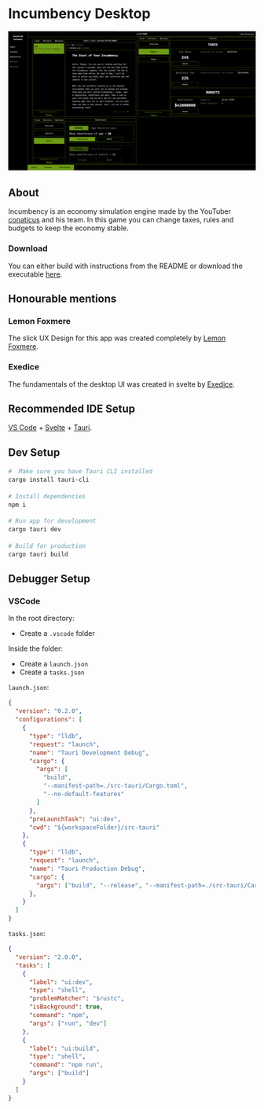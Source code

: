 # Incumbency Desktop

![Incumbency Screenshot](/screenshots/incumbency.png)

## About

Incumbency is an economy simulation engine made by the YouTuber [conaticus](https://youtube.com/@conaticus) and his team. In this game you can change taxes, rules and budgets to keep the economy stable.

### Download

You can either build with instructions from the README or download the executable [here](https://github.com/conaticusgrp/incumbency-desktop/releases).

## Honourable mentions

### Lemon Foxmere

The slick UX Design for this app was created completely by [Lemon Foxmere](https://github.com/TheLemonOrange).

### Exedice

The fundamentals of the desktop UI was created in svelte by [Exedice](https://github.com/Ex-ce-pt).

## Recommended IDE Setup

[VS Code](https://code.visualstudio.com/) + [Svelte](https://marketplace.visualstudio.com/items?itemName=svelte.svelte-vscode) + [Tauri](https://marketplace.visualstudio.com/items?itemName=tauri-apps.tauri-vscode).

## Dev Setup

```bash
#  Make sure you have Tauri CLI installed
cargo install tauri-cli

# Install dependencies
npm i

# Run app for development
cargo tauri dev

# Build for production
cargo tauri build
```

## Debugger Setup

### VSCode
In the root directory:
- Create a `.vscode` folder

Inside the folder:
- Create a `launch.json`
- Create a `tasks.json`

`launch.json`:
```json
{
  "version": "0.2.0",
  "configurations": [
    {
      "type": "lldb",
      "request": "launch",
      "name": "Tauri Development Debug",
      "cargo": {
        "args": [
          "build",
          "--manifest-path=./src-tauri/Cargo.toml",
          "--no-default-features"
        ]
      },
      "preLaunchTask": "ui:dev",
      "cwd": "${workspaceFolder}/src-tauri"
    },
    {
      "type": "lldb",
      "request": "launch",
      "name": "Tauri Production Debug",
      "cargo": {
        "args": ["build", "--release", "--manifest-path=./src-tauri/Cargo.toml"]
      },
    }
  ]
}
```
`tasks.json`:
```json
{
  "version": "2.0.0",
  "tasks": [
    {
      "label": "ui:dev",
      "type": "shell",
      "problemMatcher": "$rustc",
      "isBackground": true,
      "command": "npm",
      "args": ["run", "dev"]
    },
    {
      "label": "ui:build",
      "type": "shell",
      "command": "npm run",
      "args": ["build"]
    }
  ]
}
```

